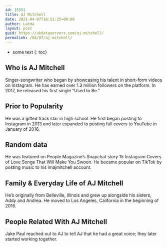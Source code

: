 ```yaml
---
id: 15551
title: AJ Mitchell
date: 2021-04-07T16:51:25+00:00
author: Laima
layout: post
guid: https://ukdataservers.com/aj-mitchell/
permalink: /04/07/aj-mitchell/
---
```


* some text
{: toc}


## Who is AJ Mitchell
                  
                  
                  
Singer-songwriter who began by showcasing his talent in short-form videos on Instagram. He has earned over 1.3 million followers on the platform. In 2017, he released his first single &#8220;Used to Be.&#8221;  
                  
              
            
              
            
                
                
                
## Prior to Popularity
                  
                  
                  
He was a gifted track star in high school. He first began posting to Instagram in 2013 and later expanded to posting full covers to YouTube in January of 2016.
                  
              
            
              
            
                
                
                
## Random data
                  
                  
                  
He was featured on People Magazine&#8217;s Snapchat story 15 Instagram Covers of Love Songs That Will Make You Swoon. He became popular on TikTok by posting music to his imajmitchell account. 
                  
              
            
              
            
                
                
                
## Family & Everyday Life of AJ Mitchell
                  
                  
                  
He&#8217;s originally from Belleville, Illinois and grew up alongside his sisters, Addy and Andrea. He moved to Los Angeles, California in the beginning of 2016.
                  
              
            
              
            
                
                
                
## People Related With AJ Mitchell
                  
                  
                  
Jake Paul reached out to AJ to tell AJ that he had a great voice; they later started working together.
                  
              
            
              
            
                
              
            
              
              
            
            
              
            
          
          
          